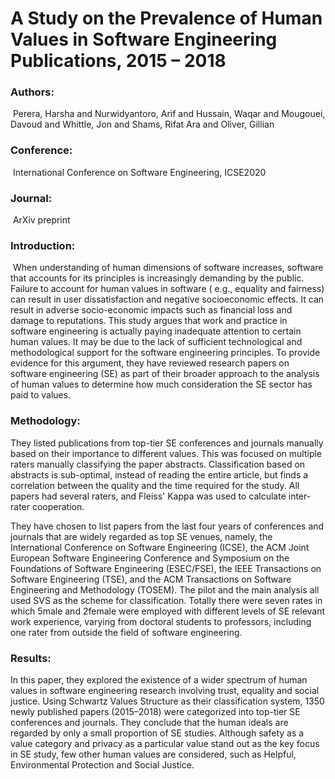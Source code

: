 # A Study on the Prevalence of Human Values in Software Engineering Publications, 2015 – 2018

### Authors: 

​			Perera, Harsha and Nurwidyantoro, Arif and Hussain, Waqar and Mougouei, Davoud and Whittle, Jon and Shams, Rifat Ara and Oliver, Gillian

### Conference: 

​			International Conference on Software Engineering, ICSE2020

### Journal:

​			ArXiv preprint

### Introduction:

​			When understanding of human dimensions of software increases, software that accounts for its principles is increasingly demanding by the public. Failure to account for human values in software ( e.g., equality and fairness) can result in user dissatisfaction and negative socioeconomic effects. It can result in adverse socio-economic impacts such as financial loss and damage to reputations. This study argues that work and practice in software engineering is actually paying inadequate attention to certain human values. It may be due to the lack of sufficient technological and methodological support for the software engineering principles. To provide evidence for this argument, they have reviewed research papers on software engineering (SE) as part of their broader approach to the analysis of human values to determine how much consideration the SE sector has paid to values.

### Methodology: 

They listed publications from top-tier SE conferences and journals manually based on their importance to different values. This was focused on multiple raters manually classifying the paper abstracts. Classification based on abstracts is sub-optimal, instead of reading the entire article, but finds a correlation between the quality and the time required for the study. All papers had several raters, and Fleiss' Kappa was used to calculate inter-rater cooperation.

They have chosen to list papers from the last four years of conferences and journals that are widely regarded as top SE venues, namely, the International Conference on Software Engineering (ICSE), the ACM Joint European Software Engineering Conference and Symposium on the Foundations of Software Engineering (ESEC/FSE), the IEEE Transactions on Software Engineering (TSE), and the ACM Transactions on Software Engineering and Methodology (TOSEM). The pilot and the main analysis all used SVS as the scheme for classification. Totally there were seven rates in which 5male and 2female were employed with different levels of SE relevant work experience, varying from doctoral students to professors, including one rater from outside the field of software engineering.

### Results:

In this paper, they explored the existence of a wider spectrum of human values in software engineering research involving trust, equality and social justice. Using Schwartz Values Structure as their classification system, 1350 newly published papers (2015–2018) were categorized into top-tier SE conferences and journals. They conclude that the human ideals are regarded by only a small proportion of SE studies. Although safety as a value category and privacy as a particular value stand out as the key focus in SE study, few other human values are considered, such as Helpful, Environmental Protection and Social Justice.